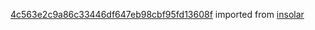 [4c563e2c9a86c33446df647eb98cbf95fd13608f](https://github.com/insolar/insolar/commit/4c563e2c9a86c33446df647eb98cbf95fd13608f) imported from [insolar](https://github.com/insolar/insolar)
